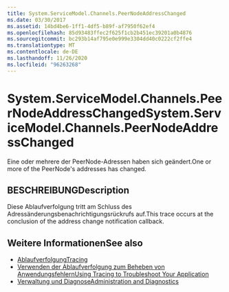 ```yaml
---
title: System.ServiceModel.Channels.PeerNodeAddressChanged
ms.date: 03/30/2017
ms.assetid: 14bd4be6-1ff1-4df5-b89f-af7950f62ef4
ms.openlocfilehash: 85d93483ffec2f625f1cb2b451ec39201a0b4876
ms.sourcegitcommit: bc293b14af795e0e999e3304dd40c0222cf2ffe4
ms.translationtype: MT
ms.contentlocale: de-DE
ms.lasthandoff: 11/26/2020
ms.locfileid: "96263268"
---
```

# <a name="systemservicemodelchannelspeernodeaddresschanged"></a><span data-ttu-id="675de-102">System.ServiceModel.Channels.PeerNodeAddressChanged</span><span class="sxs-lookup"><span data-stu-id="675de-102">System.ServiceModel.Channels.PeerNodeAddressChanged</span></span>

<span data-ttu-id="675de-103">Eine oder mehrere der PeerNode-Adressen haben sich geändert.</span><span class="sxs-lookup"><span data-stu-id="675de-103">One or more of the PeerNode's addresses has changed.</span></span>  
  
## <a name="description"></a><span data-ttu-id="675de-104">BESCHREIBUNG</span><span class="sxs-lookup"><span data-stu-id="675de-104">Description</span></span>  

 <span data-ttu-id="675de-105">Diese Ablaufverfolgung tritt am Schluss des Adressänderungsbenachrichtigungsrückrufs auf.</span><span class="sxs-lookup"><span data-stu-id="675de-105">This trace occurs at the conclusion of the address change notification callback.</span></span>  
  
## <a name="see-also"></a><span data-ttu-id="675de-106">Weitere Informationen</span><span class="sxs-lookup"><span data-stu-id="675de-106">See also</span></span>

- [<span data-ttu-id="675de-107">Ablaufverfolgung</span><span class="sxs-lookup"><span data-stu-id="675de-107">Tracing</span></span>](index.md)
- [<span data-ttu-id="675de-108">Verwenden der Ablaufverfolgung zum Beheben von Anwendungsfehlern</span><span class="sxs-lookup"><span data-stu-id="675de-108">Using Tracing to Troubleshoot Your Application</span></span>](using-tracing-to-troubleshoot-your-application.md)
- [<span data-ttu-id="675de-109">Verwaltung und Diagnose</span><span class="sxs-lookup"><span data-stu-id="675de-109">Administration and Diagnostics</span></span>](../index.md)
